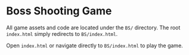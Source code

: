 # Boss Shooting Game

All game assets and code are located under the `BS/` directory. The root `index.html` simply redirects to `BS/index.html`.

Open `index.html` or navigate directly to `BS/index.html` to play the game.
